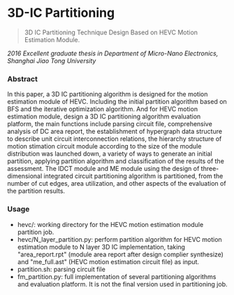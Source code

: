 # 3D-IC Partitioning

> 3D IC Partitioning Technique Design Based on HEVC Motion Estimation Module.

*2016 Excellent graduate thesis in Department of Micro-Nano Electronics, Shanghai Jiao Tong University* 

### Abstract

In this paper, a 3D IC partitioning algorithm is designed for the motion estimation module of HEVC.  Including the initial partition algorithm based on BFS and the iterative optimization algorithm. And for HEVC motion estimation module, design a 3D IC partitioning algorithm evaluation platform, the main functions include parsing circuit file, comprehensive analysis of DC area report, the establishment of hypergraph data structure to describe unit circuit interconnection relations, the hierarchy structure of motion stimation circuit module according to the size of the module distribution was launched down, a variety of ways to generate an initial partition, applying partition algorithm and classification of the results of the assessment. The IDCT module and ME module using the design of three-dimensional integrated circuit partitioning algorithm is partitioned, from the number of cut edges, area utilization, and other aspects of the evaluation of the partition results. 

### Usage

- hevc/: working directory for the HEVC motion estimation module partition job.
- hevc/N_layer_partition.py: perform partition algorithm for HEVC motion estimation module to N layer 3D IC implementation, taking "area_report.rpt" (module area report after design complier synthesize) and "me_full.ast" (HEVC motion estimation circuit file) as input.
- partition.sh: parsing circuit file
- fm_partition.py: full implementation of several partitioning algorithms and evaluation platform. It is not the final version used in partitioning job.